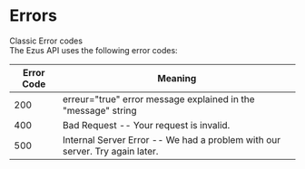 # Errors

<aside class="notice">
Classic Error codes
</aside>
The Ezus API uses the following error codes:

| Error Code | Meaning                                                                     |
| ---------- | --------------------------------------------------------------------------- |
| 200        | erreur="true" error message explained in the "message" string               |
| 400        | Bad Request -- Your request is invalid.                                     |
| 500        | Internal Server Error -- We had a problem with our server. Try again later. |
